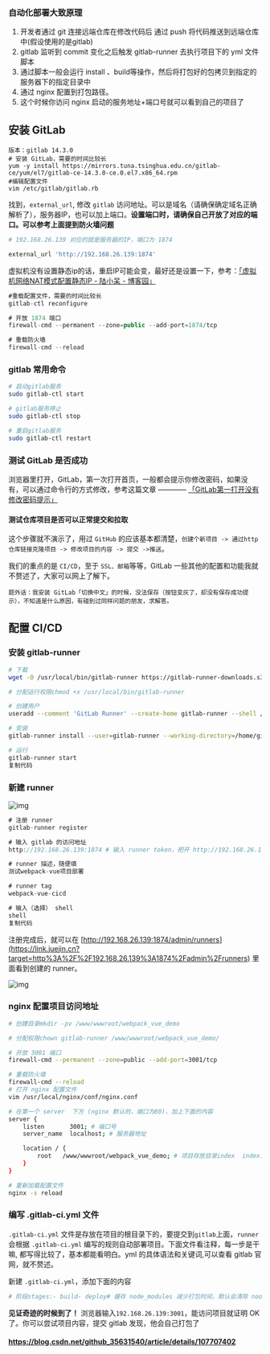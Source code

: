### 自动化部署大致原理

1. 开发者通过 git 连接远端仓库在修改代码后 通过 push 将代码推送到远端仓库中(假设使用的是gitlab)
2. gitlab 监听到 commit 变化之后触发 gitlab-runner 去执行项目下的 yml 文件脚本
3. 通过脚本一般会运行 install 、build等操作，然后将打包好的包拷贝到指定的服务器下的指定目录中
4. 通过 nginx 配置到打包路径。
5. 这个时候你访问 nginx 启动的服务地址+端口号就可以看到自己的项目了 

## 安装 GitLab

 

```
版本：gitlab 14.3.0
# 安装 GitLab，需要的时间比较长
yum -y install https://mirrors.tuna.tsinghua.edu.cn/gitlab-ce/yum/el7/gitlab-ce-14.3.0-ce.0.el7.x86_64.rpm
#编辑配置文件
vim /etc/gitlab/gitlab.rb
```

 

找到，`external_url`, 修改 `gitlab` 访问地址。可以是域名（请确保确定域名正确解析了），服务器IP，也可以加上端口。**设置端口时，请确保自己开放了对应的端口。可以参考上面提到防火墙问题**

```Bash
# 192.168.26.139 对应的就是服务器的IP，端口为 1874 

external_url 'http://192.168.26.139:1874' 
```

 

虚拟机没有设置静态ip的话，重启IP可能会变，最好还是设置一下，参考：[「虚拟机网络NAT模式配置静态IP - 陆小呆 - 博客园」](https://link.juejin.cn?target=https%3A%2F%2Fwww.cnblogs.com%2Fluxiaodai%2Fp%2F9947343.html%23_label1)

```C#
#重载配置文件，需要的时间比较长
gitlab-ctl reconfigure

# 开放 1874 端口
firewall-cmd --permanent --zone=public --add-port=1874/tcp

# 重载防火墙
firewall-cmd --reload
```

### gitlab 常用命令

```Bash
# 启动gitlab服务
sudo gitlab-ctl start

# gitlab服务停止
sudo gitlab-ctl stop

# 重启gitlab服务
sudo gitlab-ctl restart
```

### 测试 GitLab 是否成功

 

浏览器里打开，GitLab，第一次打开首页，一般都会提示你修改密码，如果没有，可以通过命令行的方式修改，参考这篇文章 ———— [「GitLab第一打开没有修改密码提示」](https://link.juejin.cn?target=https%3A%2F%2Fblog.csdn.net%2Fweixin_43791338%2Farticle%2Fdetails%2F119519220)

#### 测试仓库项目是否可以正常提交和拉取

 

这个步骤就不演示了，用过 `GitHub` 的应该基本都清楚，`创建个新项目 -> 通过http仓库链接克隆项目 -> 修改项目的内容 -> 提交 ->推送`。

 

我们的重点的是 `CI/CD`，至于 `SSL、邮箱`等等，GitLab 一些其他的配置和功能我就不赘述了，大家可以网上了解下。

 

```
题外话：我安装 GitLab「切换中文」的时候，没法保存（按钮变灰了，却没有保存成功提示），不知道是什么原因，有碰到过同样问题的朋友，求解答。
```

## 配置 CI/CD

### 安装 gitlab-runner

```Bash
# 下载
wget -O /usr/local/bin/gitlab-runner https://gitlab-runner-downloads.s3.amazonaws.com/latest/binaries/gitlab-runner-linux-amd64

# 分配运行权限chmod +x /usr/local/bin/gitlab-runner

# 创建用户
useradd --comment 'GitLab Runner' --create-home gitlab-runner --shell /bin/bash

# 安装
gitlab-runner install --user=gitlab-runner --working-directory=/home/gitlab-runner

# 运行
gitlab-runner start 
复制代码
```

### 新建 runner

 

![img](https://s0tsrrtqxk.feishu.cn/space/api/box/stream/download/asynccode/?code=ODFmZjRlYjE1OTg2NzQ4MGNlMjI5Mzk3OWFkMjljNmJfYTJ5eGJJMXdIZW1lT21lVEdNd2FDTVV1MVhjcFpielVfVG9rZW46Ym94Y25SYmtQTnludGFkcWJDYzNrZEZWZFRiXzE2Nzc2NTA4MjE6MTY3NzY1NDQyMV9WNA)

```C#
# 注册 runner
gitlab-runner register

# 输入 gitlab 的访问地址
http://192.168.26.139:1874 # 输入 runner token，把开 http://192.168.26.139:1874/admin/runners 页面查看63AyFAthj7s7sNy3JDwu

# runner 描述，随便填
测试webpack-vue项目部署

# runner tag
webpack-vue-cicd

# 输入（选择） shell
shell
复制代码
```

 

注册完成后，就可以在 [http://192.168.26.139:1874/admin/runners](https://link.juejin.cn?target=http%3A%2F%2F192.168.26.139%3A1874%2Fadmin%2Frunners) 里面看到创建的 runner。

 

![img](https://s0tsrrtqxk.feishu.cn/space/api/box/stream/download/asynccode/?code=ZTA4NDRhNzRiZTc3YThmN2UxM2E0MTkyMDM1YjFiZWFfQWt1ZlRFbThLZldiVW50QW1URDBBa1lEakc2R1JWQWNfVG9rZW46Ym94Y244c3BZcU1YQkozQ1dmTXQ3M3d6SldlXzE2Nzc2NTA4MjE6MTY3NzY1NDQyMV9WNA)

### nginx 配置项目访问地址

```Bash
# 创建目录mkdir -pv /www/wwwroot/webpack_vue_demo

# 分配权限chown gitlab-runner /www/wwwroot/webpack_vue_demo/

# 开放 3001 端口
firewall-cmd --permanent --zone=public --add-port=3001/tcp

# 重载防火墙
firewall-cmd --reload
# 打开 nginx 配置文件
vim /usr/local/nginx/conf/nginx.conf

# 在第一个 server  下方 (nginx 默认的，端口为80)，加上下面的内容
server {
    listen       3001; # 端口号
    server_name  localhost; # 服务器地址

    location / {
        root   /www/wwwroot/webpack_vue_demo; # 项目存放目录index  index.html index.htm; # 默认访问的主页
    }
}

# 重新加载配置文件
nginx -s reload
```

### 编写 .gitlab-ci.yml 文件

 

`.gitlab-ci.yml` 文件是存放在项目的根目录下的，要提交到`gitlab`上面，`runner` 会根据 `.gitlab-ci.yml` 编写的规则自动部署项目。下面文件看注释，每一步是干嘛, 都写得比较了，基本都能看明白。yml 的具体语法和关键词,可以查看 gitlab 官网，就不赘述。

 

新建 `.gitlab-ci.yml`，添加下面的内容

```YAML
# 阶段stages:- build- deploy# 缓存 node_modules 减少打包时间，默认会清除 node_modules 和 dist cache:paths:- node_modules/# 拉取项目，打包build:stage: build # 阶段名称 对应，stagestags: # runner 标签(注册runner时设置的，可在 admin->runner中查看)- webpack-vue-cicdscript: # 脚本（执行的命令行）- cd ${CI_PROJECT_DIR} # 拉取项目的根目录- npm install # 安装依赖- npm run build # 运行构建命令only:- main #拉取分支artifacts:   # 把 dist 的内容传递给下一个阶paths:- dist/# 部署deploy:stage: deploy # 阶段名称 对应，stagestags: # runner 标签(注册runner时设置的)- webpack-vue-cicdscript: # 脚本（执行的命令行）- rm -rf /www/wwwroot/webpack_vue_cicd/*- cp -rf ${CI_PROJECT_DIR}/dist/* /www/wwwroot/webpack_vue_cicd/ # 把包完成，复制 dist 下的文件到对应的项目位置复制代码
```

 

**见证奇迹的时候到了！** 浏览器输入`192.168.26.139:3001`，能访问项目就证明 OK 了。你可以尝试项目内容，提交 gitlab 发现，他会自己打包了

#### https://blog.csdn.net/github_35631540/article/details/107707402